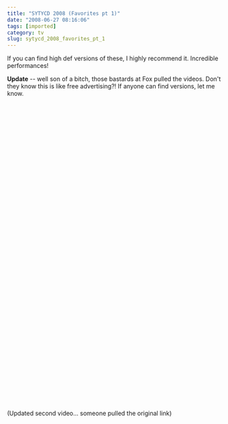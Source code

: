 ```yaml
---
title: "SYTYCD 2008 (Favorites pt 1)"
date: "2008-06-27 08:16:06"
tags: [imported]
category: tv
slug: sytycd_2008_favorites_pt_1
---
```


If you can find high def versions of these, I highly recommend it. Incredible
performances!

<strong>Update</strong> -- well son of a bitch, those bastards at Fox pulled the
videos. Don't they know this is like free advertising?! If anyone can find
versions, let me know.

<object width="425" height="344"><param name="movie" value="http://www.youtube.com/v/ZZ2RPi_4cQo&hl=en"></param><embed src="http://www.youtube.com/v/ZZ2RPi_4cQo&hl=en" type="application/x-shockwave-flash" width="425" height="344"></embed></object>

<object width="425" height="344"><param name="movie" value="http://www.youtube.com/v/9RDCWaSERoY&hl=en"></param><embed src="http://www.youtube.com/v/9RDCWaSERoY&hl=en" type="application/x-shockwave-flash" width="425" height="344"></embed></object>

(Updated second video... someone pulled the original link)
